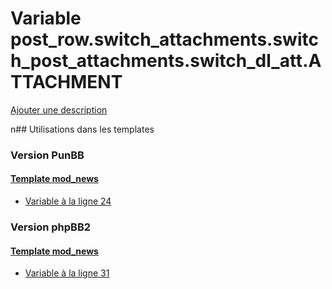 # Variable post_row.switch_attachments.switch_post_attachments.switch_dl_att.ATTACHMENT
[Ajouter une description](https://fa-tvars.appspot.com/post_row.switch_attachments.switch_post_attachments.switch_dl_att.ATTACHMENT)

n## Utilisations dans les templates

### Version PunBB

#### [Template mod_news](punbb/mod_news.md)
* [Variable à la ligne 24](../punbb/mod_news.tpl#L24)

### Version phpBB2

#### [Template mod_news](subsilver/mod_news.md)
* [Variable à la ligne 31](../subsilver/mod_news.tpl#L31)